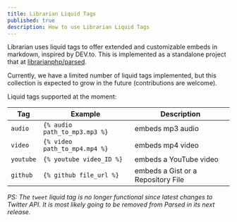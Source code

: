 ```yaml
---
title: Librarian Liquid Tags
published: true
description: How to use Librarian Liquid Tags
---
```


Librarian uses liquid tags to offer extended and customizable embeds in markdown, inspired by DEV.to. This is implemented as a standalone project that at [librarianphp/parsed](https://github.com/librarianphp/parsed).

Currently, we have a limited number of liquid tags implemented, but this collection is expected to grow in the future (contributions are welcome).

Liquid tags supported at the moment:

| Tag        | Example | Description |
|------------|---------|-------------|
| `audio`    | `{% audio path_to_mp3.mp3 %}` | embeds mp3 audio |
| `video`    | `{% video path_to_mp4.mp4 %}` | embeds mp4 video |
| `youtube`  | `{% youtube video_ID %}` | embeds a YouTube video |
| `github`   | `{% github file_url %}` | embeds a Gist or a Repository File |

_PS: The `tweet` liquid tag is no longer functional since latest changes to Twitter API. It is most likely going to be removed from Parsed in its next release._